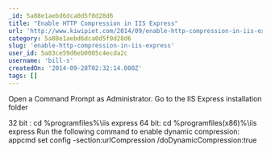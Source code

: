 ```yaml
---
_id: 5a88e1aebd6dca0d5f0d28d6
title: "Enable HTTP Compression in IIS Express"
url: 'http://www.kiwipiet.com/2014/09/enable-http-compression-in-iis-express.html'
category: 5a88e1aebd6dca0d5f0d28d6
slug: 'enable-http-compression-in-iis-express'
user_id: 5a83ce59d6eb0005c4ecda2c
username: 'bill-s'
createdOn: '2014-09-28T02:32:14.000Z'
tags: []
---
```


Open a Command Prompt as Administrator.  Go to the IIS Express installation folder

32 bit : cd %programfiles%\iis express 
64 bit: cd %programfiles(x86)%\iis express
Run the following command to enable dynamic compression:
appcmd set config -section:urlCompression /doDynamicCompression:true
